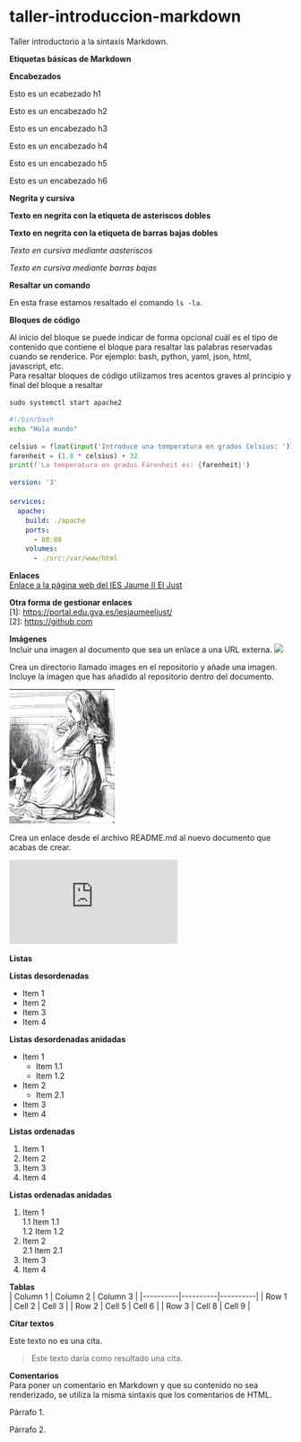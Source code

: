 # taller-introduccion-markdown
Taller introductorio a la sintaxis Markdown.

**Etiquetas básicas de Markdown**

**Encabezados**

Esto es un ecabezado h1  

Esto es un encabezado h2  

Esto es un encabezado h3  

Esto es un encabezado h4  

Esto es un encabezado h5  

Esto es un encabezado h6  


 **Negrita y cursiva**  
 
**Texto en negrita con la etiqueta de asteriscos dobles**


__Texto en negrita con la etiqueta de barras bajas dobles__

  
*Texto en cursiva mediante aasteriscos*  

*Texto en cursiva mediante barras bajas*

  
**Resaltar un comando**

En esta frase estamos resaltado el comando `ls -la`.

  
**Bloques de código**

 Al inicio del bloque se puede indicar de forma opcional cuál es el tipo de contenido que contiene el bloque para resaltar las palabras reservadas cuando se renderice. Por ejemplo: bash, python, yaml, json, html, javascript, etc.  
 Para resaltar bloques de código utilizamos tres acentos graves al principio y final del bloque a resaltar  
```
sudo systemctl start apache2
```
```bash
#!/bin/bash
echo "Hola mundo"
```
```python
celsius = float(input('Introduce una temperatura en grados Celsius: '))
farenheit = (1.8 * celsius) + 32
print(f'La temperatura en grados Farenheit es: {farenheit}')
```
```yaml
version: '3'

services: 
  apache:
    build: ./apache
    ports: 
      - 80:80
    volumes:
      - ./src:/var/www/html
```
**Enlaces**  
[Enlace a la página web del IES Jaume II El Just](https://portal.edu.gva.es/iesjaumeeljust/)  

**Otra forma de gestionar enlaces**  
[1]: https://portal.edu.gva.es/iesjaumeeljust/  
[2]: https://github.com  

**Imágenes**  
Incluir una imagen al documento que sea un enlace a una URL externa.
![](https://cdn.ethic.es/wp-content/uploads/2023/03/imagen.jpg)

Crea un directorio llamado images en el repositorio y añade una imagen.  
Incluye la imagen que has añadido al repositorio dentro del documento.  

![](https://github.com/pacodaw/taller-introduccion-markdown/blob/main/assets/images/Follow_the_white_rabbit.png) 

Crea un enlace desde el archivo README.md al nuevo documento que acabas de crear.  

![](https://github.com/pacodaw/taller-introduccion-markdown/blob/main/Nuevo%20documento%20Markdown.md)  

**Listas**  

**Listas desordenadas**  

* Item 1
* Item 2
* Item 3
* Item 4

**Listas desordenadas anidadas**  

* Item 1
  * Item 1.1
  * Item 1.2
* Item 2
  * Item 2.1
* Item 3
* Item 4

**Listas ordenadas**  

1. Item 1
2. Item 2
3. Item 3
4. Item 4

**Listas ordenadas anidadas**  

1. Item 1  
  1.1 Item 1.1  
  1.2 Item 1.2  
2. Item 2  
  2.1 Item 2.1  
3. Item 3  
4. Item 4

**Tablas**  
| Column 1 | Column 2 | Column 3 |
|----------|----------|----------|
| Row 1    | Cell 2   | Cell 3   |
| Row 2    | Cell 5   | Cell 6   |
| Row 3    | Cell 8   | Cell 9   |
 

**Citar textos**  

Este texto no es una cita.  

> Este texto daría como resultado una cita.
> 
**Comentarios**  
Para poner un comentario en Markdown y que su contenido no sea renderizado, se utiliza la misma sintaxis que los comentarios de HTML.  

Párrafo 1.

<!-- Este texto es un comentario y no será renderizado -->
<!--Este texto es un comentario y no será renderizado--> 
Párrafo 2.  













